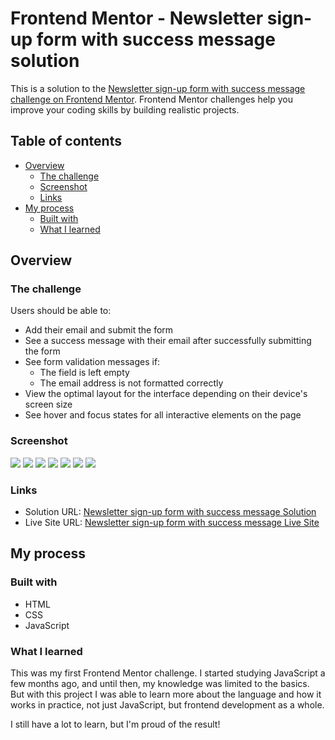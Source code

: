 # Frontend Mentor - Newsletter sign-up form with success message solution

This is a solution to the [Newsletter sign-up form with success message challenge on Frontend Mentor](https://www.frontendmentor.io/challenges/newsletter-signup-form-with-success-message-3FC1AZbNrv). Frontend Mentor challenges help you improve your coding skills by building realistic projects. 

## Table of contents

- [Overview](#overview)
  - [The challenge](#the-challenge)
  - [Screenshot](#screenshot)
  - [Links](#links)
- [My process](#my-process)
  - [Built with](#built-with)
  - [What I learned](#what-i-learned)

## Overview

### The challenge

Users should be able to:

- Add their email and submit the form
- See a success message with their email after successfully submitting the form
- See form validation messages if:
  - The field is left empty
  - The email address is not formatted correctly
- View the optimal layout for the interface depending on their device's screen size
- See hover and focus states for all interactive elements on the page

### Screenshot

![](/screenshot/screenshot-1.png)
![](/screenshot/screenshot-2.png)
![](/screenshot/screenshot-3.png)
![](/screenshot/screenshot-4.png)
![](/screenshot/screenshot-5.png)
![](/screenshot/screenshot-mobile-1.png)
![](/screenshot/screenshot-mobile-2.png)

### Links

- Solution URL: [Newsletter sign-up form with success message Solution](https://www.frontendmentor.io/solutions/newsletter-sign-up-form-with-success-message-solution-YuCE9zgg5u)
- Live Site URL: [Newsletter sign-up form with success message Live Site](https://dudaeses.github.io/newsletter-sign-up-with-success-message-main/)

## My process

### Built with

- HTML
- CSS
- JavaScript

### What I learned

This was my first Frontend Mentor challenge. I started studying JavaScript a few months ago, and until then, my knowledge was limited to the basics. But with this project I was able to learn more about the language and how it works in practice, not just JavaScript, but frontend development as a whole.

I still have a lot to learn, but I'm proud of the result!
